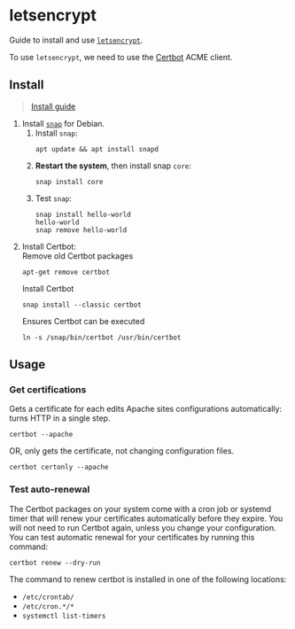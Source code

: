 # letsencrypt

Guide to install and use [`letsencrypt`](https://letsencrypt.org/).

To use `letsencrypt`, we need to use the [Certbot](certbot.eff.org) ACME client.

## Install

> [Install guide](https://certbot.eff.org/instructions?ws=apache&os=debianbuster)

1. Install [`snap`](https://snapcraft.io/docs/installing-snap-on-debian) for Debian.
    1. Install `snap`:
        ```
        apt update && apt install snapd
        ```
    1. **Restart the system**, then install snap `core`:
        ```
        snap install core
        ```
    1. Test `snap`:
        ```
        snap install hello-world
        hello-world
        snap remove hello-world
        ```
1. Install Certbot:\
    Remove old Certbot packages
    ```
    apt-get remove certbot
    ```
    Install Certbot
    ```
    snap install --classic certbot
    ```
    Ensures Certbot can be executed
    ```
    ln -s /snap/bin/certbot /usr/bin/certbot
    ```

## Usage

### Get certifications

Gets a certificate for each edits Apache sites configurations automatically: turns HTTP in a single step.

```
certbot --apache
```

OR, only gets the certificate, not changing configuration files.

```
certbot certonly --apache
```

### Test auto-renewal

The Certbot packages on your system come with a cron job or systemd timer that will renew your certificates automatically before they expire. You will not need to run Certbot again, unless you change your configuration. You can test automatic renewal for your certificates by running this command:

```
certbot renew --dry-run
```

The command to renew certbot is installed in one of the following locations:

- `/etc/crontab/`
- `/etc/cron.*/*`
- `systemctl list-timers`
